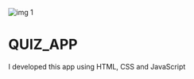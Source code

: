 ![img 1](https://github.com/user-attachments/assets/789cacdf-5b5a-4234-8b8e-14bcadc642e7)
# QUIZ_APP
I developed this app using HTML, CSS and JavaScript
